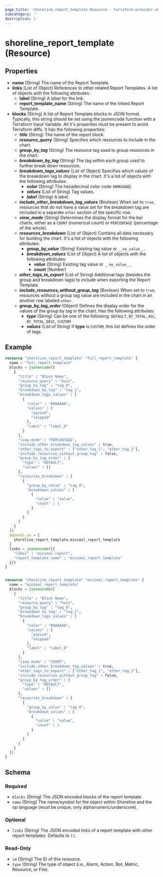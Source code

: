 ```yaml
---
page_title: 'shoreline_report_template Resource - terraform-provider-shoreline'
subcategory: ''
description: |-
---
```


# shoreline_report_template (Resource)


## Properties


- <b>name</b> (String) The name of the Report Template.
- <b>links</b> (List of Object) References to other related Report Templates. A list of objects with the following attributes:
    - <b>label</b> (String) A label for the link.
    - <b>report_template_name</b> (String) The name of the linked Report Template.
- <b>blocks</b> (String) A list of Report Template blocks in JSON format. Typically, this string should be set using the jsonencode function with a Terraform Input Variable. All it's properties must be present to avoid Terraform diffs. It has the following properties:
    - <i><b>title</b></i> (String) The name of the report block.
    - <i><b>resource_query</b></i> (String) Specifies which resources to include in the chart.
    - <i><b>group_by_tag</b></i> (String) The resource tag used to group resources in the chart.
    - <i><b>breakdown_by_tag</b></i> (String) The tag within each group used to further break down resources.
    - <i><b>breakdown_tags_values</b></i> (List of Object) Specifies which values of the breakdown tag to display in the chart. It's a list of objects with the following attributes:
        - <i><b>color</b></i> (String) The hexadecimal color code (`#RRGGBB`).
        - <i><b>values</b></i> (List of String) Tag values.
        - <i><b>label</b></i> (String) A label.
    - <i><b>include_other_breakdown_tag_values</b></i> (Boolean) When set to `true`, resources that do not have a value set for the breakdown tag are included in a separate `other` section of the specific row.
    - <i><b>view_mode</b></i> (String) Determines the display format for the bar charts, either as a `COUNT` (numerical count) or `PERCENTAGE` (percentage of the whole).
    - <i><b>resources_breakdown</b></i> (List of Object) Contains all data necessary for building the chart. It's a list of objects with the following attributes:
        - <i><b>group_by_value</b></i> (String) Existing tag value or `__no_value__`.
        - <i><b>breakdown_values</b></i> (List of Object) A list of objects with the following attributes:
            - <i><b>value</b></i> (String) Existing tag value or `__no_value__`.
            - <i><b>count</b></i> (Number)
    - <i><b>other_tags_to_export</b></i> (List of String) Additional tags (besides the group and breakdown tags) to include when exporting the Report Template.
    - <i><b>include_resources_without_group_tag</b></i> (Boolean) When set to `true`, resources without a group tag value are included in the chart in an another row labeled `other`.
    - <i><b>group_by_tag_order</b></i> (Object) Defines the display order for the values of the group by tag in the chart. Has the following attributes:
        - <i><b>type</b></i> (String) Can be one of the following: `DEFAULT`, `BY_TOTAL_ASC`, `BY_TOTAL_DESC`, `CUSTOM`.
        - <i><b>values</b></i> (List of String) If <b>type</b> is `CUSTOM`, this list defines the order of tags.



## Example


```terraform
resource "shoreline_report_template" "full_report_template" {
  name = "full_report_template"
  blocks = jsonencode([
    {
      "title" : "Block Name",
      "resource_query" : "host",
      "group_by_tag" : "tag_0",
      "breakdown_by_tag" : "tag_1",
      "breakdown_tags_values" : [
        {
          "color" : "#AAAAAA",
          "values" : [
            "passed",
            "skipped"
          ],
          "label" : "label_0"
        }
      ],
      "view_mode" : "PERCENTAGE",
      "include_other_breakdown_tag_values" : true,
      "other_tags_to_export" : ["other_tag_1", "other_tag_2"],
      "include_resources_without_group_tag" : false,
      "group_by_tag_order" : {
        "type" : "DEFAULT",
        "values" : []
      },
      "resources_breakdown" : [
        {
          "group_by_value" : "tag_0",
          "breakdown_values" : [
            {
              "value" : "value",
              "count" : 1
            }
          ]
        }
      ]
    }
  ])
  depends_on = [
    shoreline_report_template.minimal_report_template
  ]
  links = jsonencode([{
    "label" : "minimal-report",
    "report_template_name" : "minimal_report_template"
  }])
}


resource "shoreline_report_template" "minimal_report_template" {
  name = "minimal_report_template"
  blocks = jsonencode([
    {
      "title" : "Block Name",
      "resource_query" : "host",
      "group_by_tag" : "tag_0",
      "breakdown_by_tag" : "tag_1",
      "breakdown_tags_values" : [
        {
          "color" : "#AAAAAA",
          "values" : [
            "passed",
            "skipped"
          ],
          "label" : "label_0"
        }
      ],
      "view_mode" : "COUNT",
      "include_other_breakdown_tag_values" : true,
      "other_tags_to_export" : ["other_tag_1", "other_tag_2"],
      "include_resources_without_group_tag" : false,
      "group_by_tag_order" : {
        "type" : "DEFAULT",
        "values" : []
      },
      "resources_breakdown" : [
        {
          "group_by_value" : "tag_0",
          "breakdown_values" : [
            {
              "value" : "value",
              "count" : 1
            }
          ]
        }
      ]
    }
  ])
}
```


<!-- schema generated by tfplugindocs -->
## Schema

### Required

- `blocks` (String) The JSON encoded blocks of the report template.
- `name` (String) The name/symbol for the object within Shoreline and the op language (must be unique, only alphanumeric/underscore).

### Optional

- `links` (String) The JSON encoded links of a report template with other report templates. Defaults to `[]`.

### Read-Only

- `id` (String) The ID of this resource.
- `type` (String) The type of object (i.e., Alarm, Action, Bot, Metric, Resource, or File).
